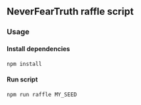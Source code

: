 ## NeverFearTruth raffle script

### Usage

#### Install dependencies

`npm install`

#### Run script

`npm run raffle MY_SEED`
